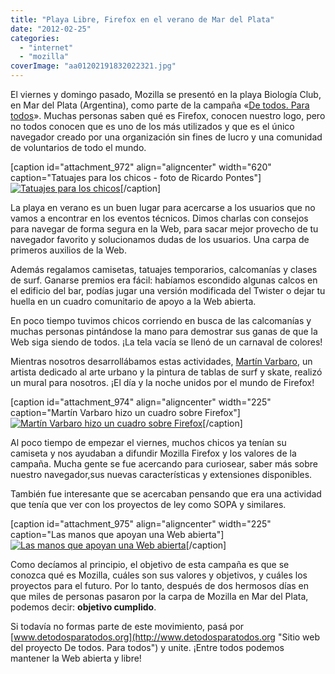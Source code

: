 ```yaml
---
title: "Playa Libre, Firefox en el verano de Mar del Plata"
date: "2012-02-25"
categories: 
  - "internet"
  - "mozilla"
coverImage: "aa01202191832022321.jpg"
---
```


El viernes y domingo pasado, Mozilla se presentó en la playa Biología Club, en Mar del Plata (Argentina), como parte de la campaña «[De todos. Para todos](http://www.detodosparatodos.org "Sitio web del proyecto De todos. Para todos")». Muchas personas saben qué es Firefox, conocen nuestro logo, pero no todos conocen que es uno de los más utilizados y que es el único navegador creado por una organización sin fines de lucro y una comunidad de voluntarios de todo el mundo.

\[caption id="attachment\_972" align="aligncenter" width="620" caption="Tatuajes para los chicos - foto de Ricardo Pontes"\][![Tatuajes para los chicos](images/aaIMG_RicardoPontes_23371-1024x682.jpg "Tatuajes para los chicos")](http://unojoenelcielo.com.ar/wp-content/uploads/2012/02/aaIMG_RicardoPontes_23371.jpg)\[/caption\]

La playa en verano es un buen lugar para acercarse a los usuarios que no vamos a encontrar en los eventos técnicos. Dimos charlas con consejos para navegar de forma segura en la Web, para sacar mejor provecho de tu navegador favorito y solucionamos dudas de los usuarios. Una carpa de primeros auxilios de la Web.

Además regalamos camisetas, tatuajes temporarios, calcomanías y clases de surf. Ganarse premios era fácil: habíamos escondido algunas calcos en el edificio del bar, podías jugar una versión modificada del Twister o dejar tu huella en un cuadro comunitario de apoyo a la Web abierta.

En poco tiempo tuvimos chicos corriendo en busca de las calcomanías y muchas personas pintándose la mano para demostrar sus ganas de que la Web siga siendo de todos. ¡La tela vacía se llenó de un carnaval de colores!

Mientras nosotros desarrollábamos estas actividades, [Martín Varbaro](http://www.martinvarbaro.com/ "Mertín Varbaro, el artista del mural"), un artista dedicado al arte urbano y la pintura de tablas de surf y skate, realizó un mural para nosotros. ¡El día y la noche unidos por el mundo de Firefox!

\[caption id="attachment\_974" align="aligncenter" width="225" caption="Martín Varbaro hizo un cuadro sobre Firefox"\][![Martín Varbaro hizo un cuadro sobre Firefox](images/aa01202191832022321-225x300.jpg "Martín Varbaro hizo un cuadro sobre Firefox")](http://unojoenelcielo.com.ar/wp-content/uploads/2012/02/aa01202191832022321.jpg)\[/caption\]

Al poco tiempo de empezar el viernes, muchos chicos ya tenían su camiseta y nos ayudaban a difundir Mozilla Firefox y los valores de la campaña. Mucha gente se fue acercando para curiosear, saber más sobre nuestro navegador,sus nuevas características y extensiones disponibles.

También fue interesante que se acercaban pensando que era una actividad que tenía que ver con los proyectos de ley como SOPA y similares.

\[caption id="attachment\_975" align="aligncenter" width="225" caption="Las manos que apoyan una Web abierta"\][![Las manos que apoyan una Web abierta](images/aa2201035445461-225x300.jpg "Las manos que apoyan una Web abierta")](http://unojoenelcielo.com.ar/wp-content/uploads/2012/02/aa2201035445461.jpg)\[/caption\]

Como decíamos al principio, el objetivo de esta campaña es que se conozca qué es Mozilla, cuáles son sus valores y objetivos, y cuáles los proyectos para el futuro. Por lo tanto, después de dos hermosos días en que miles de personas pasaron por la carpa de Mozilla en Mar del Plata, podemos decir: **objetivo cumplido**.

Si todavía no formas parte de este movimiento, pasá por [www.detodosparatodos.org](http://www.detodosparatodos.org "Sitio web del proyecto De todos. Para todos") y unite. ¡Entre todos podemos mantener la Web abierta y libre!
